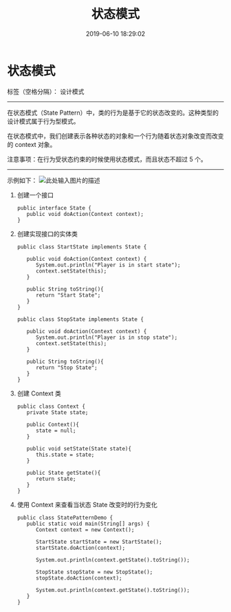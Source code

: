 ﻿---
layout: post
title:  "状态模式"
date:   2019-06-10 18:29:02
categories: 
   - 设计模式
tags:
   - 设计模式
---
# 状态模式

标签（空格分隔）： 设计模式

---

在状态模式（State Pattern）中，类的行为是基于它的状态改变的。这种类型的设计模式属于行为型模式。

在状态模式中，我们创建表示各种状态的对象和一个行为随着状态对象改变而改变的 context 对象。

注意事项：在行为受状态约束的时候使用状态模式，而且状态不超过 5 个。

----------

示例如下：
![此处输入图片的描述][1]

1. 创建一个接口

    ```
    public interface State {
       public void doAction(Context context);
    }
    ```
2. 创建实现接口的实体类

    ```
    public class StartState implements State {
     
       public void doAction(Context context) {
          System.out.println("Player is in start state");
          context.setState(this); 
       }
     
       public String toString(){
          return "Start State";
       }
    }
    ```
    
    ```
    public class StopState implements State {
     
       public void doAction(Context context) {
          System.out.println("Player is in stop state");
          context.setState(this); 
       }
     
       public String toString(){
          return "Stop State";
       }
    }
    ```
3. 创建 Context 类

    ```
    public class Context {
       private State state;
     
       public Context(){
          state = null;
       }
     
       public void setState(State state){
          this.state = state;     
       }
     
       public State getState(){
          return state;
       }
    }
    ```
4. 使用 Context 来查看当状态 State 改变时的行为变化

    ```
    public class StatePatternDemo {
       public static void main(String[] args) {
          Context context = new Context();
     
          StartState startState = new StartState();
          startState.doAction(context);
     
          System.out.println(context.getState().toString());
     
          StopState stopState = new StopState();
          stopState.doAction(context);
     
          System.out.println(context.getState().toString());
       }
    }
    ```

  [1]: https://www.runoob.com/wp-content/uploads/2014/08/state_pattern_uml_diagram.png